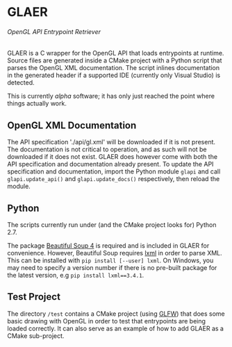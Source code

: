 # GLAER
###### _OpenGL API Entrypoint Retriever_

GLAER is a C wrapper for the OpenGL API that loads entrypoints at runtime. Source files are generated inside a CMake project with a Python script that parses the OpenGL XML documentation. The script inlines documentation in the generated header if a supported IDE (currently only Visual Studio) is detected.

This is currently _alpha_ software; it has only just reached the point where things actually work.

## OpenGL XML Documentation

The API specification './api/gl.xml' will be downloaded if it is not present. The documentation is not critical to operation, and as such will not be downloaded if it does not exist. GLAER does however come with both the API specification and documentation already present. To update the API specification and documentation, import the Python module `glapi` and call `glapi.update_api()` and `glapi.update_docs()` respectively, then reload the module.

## Python

The scripts currently run under (and the CMake project looks for) Python 2.7.

The package [Beautiful Soup 4](http://www.crummy.com/software/BeautifulSoup/) is required and is included in GLAER for convenience. However, Beautiful Soup requires [lxml](http://lxml.de/installation.html) in order to parse XML. This can be installed with `pip install [--user] lxml`. On Windows, you may need to specify a version number if there is no pre-built package for the latest version, e.g `pip install lxml==3.4.1`.

## Test Project

The directory `/test` contains a CMake project (using [GLFW](http://www.glfw.org/)) that does some basic drawing with OpenGL in order to test that entrypoints are being loaded correctly. It can also serve as an example of how to add GLAER as a CMake sub-project.
